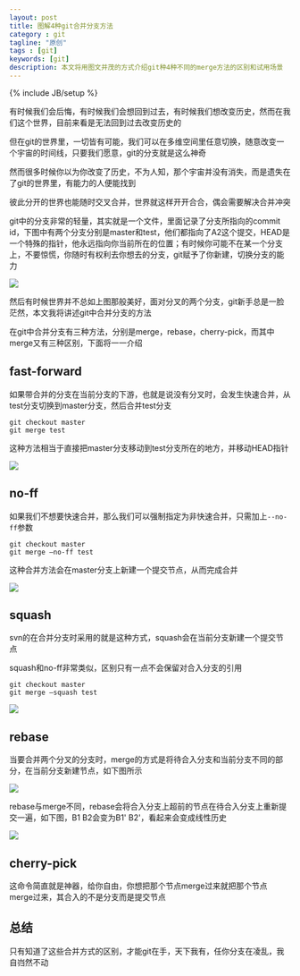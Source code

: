 ```yaml
---
layout: post
title: 图解4种git合并分支方法
category : git
tagline: "原创"
tags : [git]
keywords: [git]
description: 本文将用图文并茂的方式介绍git种4种不同的merge方法的区别和试用场景
---
```

{% include JB/setup %}

有时候我们会后悔，有时候我们会想回到过去，有时候我们想改变历史，然而在我们这个世界，目前来看是无法回到过去改变历史的

但在git的世界里，一切皆有可能，我们可以在多维空间里任意切换，随意改变一个宇宙的时间线，只要我们愿意，git的分支就是这么神奇

然而很多时候你以为你改变了历史，不为人知，那个宇宙并没有消失，而是遗失在了git的世界里，有能力的人便能找到

彼此分开的世界也能随时交叉合并，世界就这样开开合合，偶会需要解决合并冲突

git中的分支非常的轻量，其实就是一个文件，里面记录了分支所指向的commit id，下图中有两个分支分别是master和test，他们都指向了A2这个提交，HEAD是一个特殊的指针，他永远指向你当前所在的位置；有时候你可能不在某一个分支上，不要惊慌，你随时有权利去你想去的分支，git赋予了你新建，切换分支的能力

![]({{BLOG_IMG}}496.png)

然后有时候世界并不总如上图那般美好，面对分叉的两个分支，git新手总是一脸茫然，本文我将讲述git中合并分支的方法

在git中合并分支有三种方法，分别是merge，rebase，cherry-pick，而其中merge又有三种区别，下面将一一介绍

## fast-forward
如果带合并的分支在当前分支的下游，也就是说没有分叉时，会发生快速合并，从test分支切换到master分支，然后合并test分支

    git checkout master
    git merge test

这种方法相当于直接把master分支移动到test分支所在的地方，并移动HEAD指针

![]({{BLOG_IMG}}498.gif)

## no-ff
如果我们不想要快速合并，那么我们可以强制指定为非快速合并，只需加上`--no-ff`参数

    git checkout master
    git merge –no-ff test

这种合并方法会在master分支上新建一个提交节点，从而完成合并

![]({{BLOG_IMG}}499.gif)

## squash
svn的在合并分支时采用的就是这种方式，squash会在当前分支新建一个提交节点

squash和no-ff非常类似，区别只有一点不会保留对合入分支的引用

    git checkout master
    git merge –squash test

![]({{BLOG_IMG}}500.gif)

## rebase
当要合并两个分叉的分支时，merge的方式是将待合入分支和当前分支不同的部分，在当前分支新建节点，如下图所示

![]({{BLOG_IMG}}501.png)

rebase与merge不同，rebase会将合入分支上超前的节点在待合入分支上重新提交一遍，如下图，B1 B2会变为B1' B2'，看起来会变成线性历史

![]({{BLOG_IMG}}502.png)

## cherry-pick
这命令简直就是神器，给你自由，你想把那个节点merge过来就把那个节点merge过来，其合入的不是分支而是提交节点

## 总结
只有知道了这些合并方式的区别，才能git在手，天下我有，任你分支在凌乱，我自岿然不动

